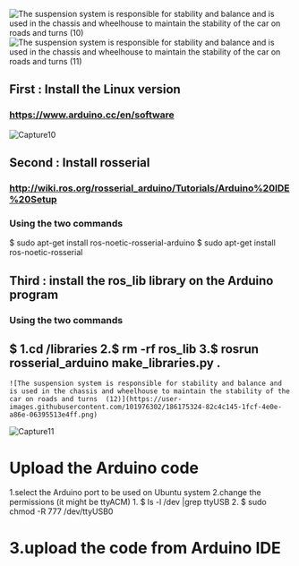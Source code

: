 ![The suspension system is responsible for stability and balance and is used in the chassis and wheelhouse to maintain the stability of the car on roads and turns  (10)](https://user-images.githubusercontent.com/101976302/186166050-4957f2c5-0bcf-4f8b-9e1e-fddf9e858dde.png)
![The suspension system is responsible for stability and balance and is used in the chassis and wheelhouse to maintain the stability of the car on roads and turns  (11)](https://user-images.githubusercontent.com/101976302/186166038-5a270b48-4d7c-4979-890f-25a5e8b77b97.png)

## First : Install the Linux version
### https://www.arduino.cc/en/software
![Capture10](https://user-images.githubusercontent.com/101976302/186175339-c8f745c4-f9c7-427a-9a3f-3674d76ebc6d.PNG)
## Second : Install rosserial
### http://wiki.ros.org/rosserial_arduino/Tutorials/Arduino%20IDE%20Setup
### Using the two commands
$ sudo apt-get install ros-noetic-rosserial-arduino
$ sudo apt-get install ros-noetic-rosserial

## Third : install the ros_lib library on the Arduino program
### Using the two commands
## $ 1.cd <sketchbook>/libraries 2.$ rm -rf ros_lib 3.$ rosrun rosserial_arduino make_libraries.py . 
	
  	![The suspension system is responsible for stability and balance and is used in the chassis and wheelhouse to maintain the stability of the car on roads and turns  (12)](https://user-images.githubusercontent.com/101976302/186175324-82c4c145-1fcf-4e0e-a86e-06395513e4ff.png)
 ![Capture11](https://user-images.githubusercontent.com/101976302/186175341-99044338-3af8-442b-8207-ee01ab6125e5.PNG)
	
# Upload the Arduino code
  1.select the Arduino port to be used on Ubuntu system
  2.change the permissions (it might be ttyACM)
	1. $ ls -l /dev |grep ttyUSB
	2. $ sudo chmod -R 777 /dev/ttyUSB0
	
  # 3.upload the code from Arduino IDE



